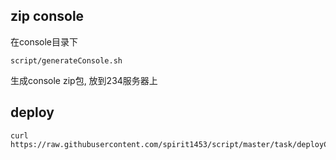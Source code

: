 ## zip console
在console目录下
```
script/generateConsole.sh
```
生成console zip包, 放到234服务器上

## deploy
```
curl https://raw.githubusercontent.com/spirit1453/script/master/task/deployConsole.sh|bash
```
